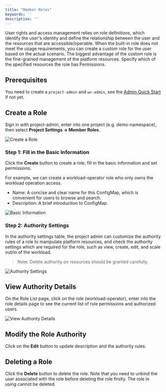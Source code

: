 ```yaml
---
title: "Member Roles"
keywords: ''
description: ''
---
```


User rights and access management relies on role definitions, which identify the user's identity and define the relationship between the user and the resources that are accessible/operable. When the built-in role does not meet the usage requirements, you can create a custom role for the user based on the actual scenario. The biggest advantage of the custom role is the fine-grained management of the platform resources. Specify which of the specified resources the role has Permissions.

## Prerequisites

You need to create a `project-admin` and `ws-admin`, see the [Admin Quick Start](../admin-quick-start) if not yet.

## Create a Role  

Sign in with project-admin, enter into one project (e.g. demo-namespace), then select **Project Settings → Member Roles**.

![Create a Role](https://pek3b.qingstor.com/kubesphere-docs/png/20190320171425.png)

### Step 1: Fill in the Basic Information

Click the **Create** button to create a role, fill in the basic information and set permissions.

For example, we can create a workload-operator role who only owns the workload operation access.

- Name: A concise and clear name for this ConfigMap, which is convenient for users to browse and search.
- Description: A brief introduction to ConfigMap.

![Basic Information](https://pek3b.qingstor.com/kubesphere-docs/png/20190320172524.png)

### Step 2: Authority Settings

In the authority settings table, the project admin can customize the authority rules of a role to manipulate platform resources, and check the authority settings which are required for the role, such as view, create, edit, and scale out/in of the workload.

> Note: Delete authority on resources should be granted carefully.

![Authority Settings](https://pek3b.qingstor.com/kubesphere-docs/png/20190320172701.png)

## View Authority Details

On the Role List page, click on the role (workload-operator), enter into the role details page to see the current list of role permissions and authorized users.

![View Authority Details](https://pek3b.qingstor.com/kubesphere-docs/png/20190320173823.png)

## Modify the Role Authority

Click on the **Edit** button to update description and the authority rules.

## Deleting a Role

Click the **Delete** button to delete the role. Note that you need to unbind the user associated with the role before deleting the role firstly. The role in using cannot be deleted.